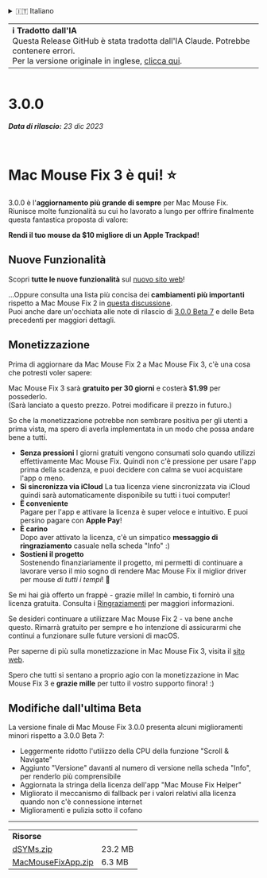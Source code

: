 <details>
<summary>🇮🇹 Italiano</summary>

[🇬🇧 English (GitHub)](https://github.com/noah-nuebling/mac-mouse-fix/releases/tag/3.0.0)\
[🇦🇩 Català](https://redirect.macmousefix.com/?target=mmf-release&tag=3.0.0&locale=ca)\
[🇩🇪 Deutsch](https://redirect.macmousefix.com/?target=mmf-release&tag=3.0.0&locale=de)\
[🇪🇸 Español](https://redirect.macmousefix.com/?target=mmf-release&tag=3.0.0&locale=es)\
[🇫🇷 Français](https://redirect.macmousefix.com/?target=mmf-release&tag=3.0.0&locale=fr)\
[🇮🇩 Indonesia](https://redirect.macmousefix.com/?target=mmf-release&tag=3.0.0&locale=id)\
**🇮🇹 Italiano**\
[🇭🇺 Magyar](https://redirect.macmousefix.com/?target=mmf-release&tag=3.0.0&locale=hu)\
[🇳🇱 Nederlands](https://redirect.macmousefix.com/?target=mmf-release&tag=3.0.0&locale=nl)\
[🇵🇱 Polski](https://redirect.macmousefix.com/?target=mmf-release&tag=3.0.0&locale=pl)\
[🇧🇷 Português (Brasil)](https://redirect.macmousefix.com/?target=mmf-release&tag=3.0.0&locale=pt-BR)\
[🇵🇹 Português (Portugal)](https://redirect.macmousefix.com/?target=mmf-release&tag=3.0.0&locale=pt-PT)\
[🇷🇴 Română](https://redirect.macmousefix.com/?target=mmf-release&tag=3.0.0&locale=ro)\
[🇸🇪 Svenska](https://redirect.macmousefix.com/?target=mmf-release&tag=3.0.0&locale=sv)\
[🇻🇳 Tiếng Việt](https://redirect.macmousefix.com/?target=mmf-release&tag=3.0.0&locale=vi)\
[🇹🇷 Türkçe](https://redirect.macmousefix.com/?target=mmf-release&tag=3.0.0&locale=tr)\
[🇨🇿 Čeština](https://redirect.macmousefix.com/?target=mmf-release&tag=3.0.0&locale=cs)\
[🇬🇷 Ελληνικά](https://redirect.macmousefix.com/?target=mmf-release&tag=3.0.0&locale=el)\
[🇷🇺 Русский](https://redirect.macmousefix.com/?target=mmf-release&tag=3.0.0&locale=ru)\
[🇺🇦 Українська](https://redirect.macmousefix.com/?target=mmf-release&tag=3.0.0&locale=uk)\
[🇮🇱 עברית](https://redirect.macmousefix.com/?target=mmf-release&tag=3.0.0&locale=he)\
[🇸🇦 العربية](https://redirect.macmousefix.com/?target=mmf-release&tag=3.0.0&locale=ar)\
[🇮🇳 हिन्दी](https://redirect.macmousefix.com/?target=mmf-release&tag=3.0.0&locale=hi)\
[🇹🇭 ไทย](https://redirect.macmousefix.com/?target=mmf-release&tag=3.0.0&locale=th)\
[🇨🇳 中文 (简体)](https://redirect.macmousefix.com/?target=mmf-release&tag=3.0.0&locale=zh-Hans)\
[🇨🇳 中文 (繁體)](https://redirect.macmousefix.com/?target=mmf-release&tag=3.0.0&locale=zh-Hant)\
[🇭🇰 中文（香港)](https://redirect.macmousefix.com/?target=mmf-release&tag=3.0.0&locale=zh-HK)\
[🇯🇵 日本語](https://redirect.macmousefix.com/?target=mmf-release&tag=3.0.0&locale=ja)\
[🇰🇷 한국어](https://redirect.macmousefix.com/?target=mmf-release&tag=3.0.0&locale=ko)\
[Help translate Mac Mouse Fix to different languages!](https://github.com/noah-nuebling/mac-mouse-fix/discussions/731)
</details>
<table align=><td>
<b>ℹ️ Tradotto dall'IA</b><br>
Questa Release GitHub è stata tradotta dall'IA Claude. Potrebbe contenere errori.<br>
Per la versione originale in inglese, <a href="https://github.com/noah-nuebling/mac-mouse-fix/releases/tag/3.0.0">clicca qui</a>.
</td></table>

<table></table>

# 3.0.0
***Data di rilascio:** 23 dic 2023*

<br>

# Mac Mouse Fix 3 è qui! ⭐️

3.0.0 è l'**aggiornamento più grande di sempre** per Mac Mouse Fix.\
Riunisce molte funzionalità su cui ho lavorato a lungo per offrire finalmente questa fantastica proposta di valore:

**Rendi il tuo mouse da $10 migliore di un Apple Trackpad!**

## Nuove Funzionalità

Scopri **tutte le nuove funzionalità** sul [nuovo sito web](http://macmousefix.com/)!

...Oppure consulta una lista più concisa dei **cambiamenti più importanti** rispetto a Mac Mouse Fix 2 in [questa discussione](https://github.com/noah-nuebling/mac-mouse-fix/discussions/743#discussioncomment-7938922).\
Puoi anche dare un'occhiata alle note di rilascio di [3.0.0 Beta 7](https://redirect.macmousefix.com/?target=mmf-release&tag=3.0.0-Beta-7&locale=it) e delle Beta precedenti per maggiori dettagli.

## Monetizzazione

Prima di aggiornare da Mac Mouse Fix 2 a Mac Mouse Fix 3, c'è una cosa che potresti voler sapere:

Mac Mouse Fix 3 sarà **gratuito per 30 giorni** e costerà **$1.99** per possederlo.\
(Sarà lanciato a questo prezzo. Potrei modificare il prezzo in futuro.)

So che la monetizzazione potrebbe non sembrare positiva per gli utenti a prima vista, ma spero di averla implementata in un modo che possa andare bene a tutti.

- **Senza pressioni**
   I giorni gratuiti vengono consumati solo quando utilizzi effettivamente Mac Mouse Fix. Quindi non c'è pressione per usare l'app prima della scadenza, e puoi decidere con calma se vuoi acquistare l'app o meno.
- **Si sincronizza via iCloud**
  La tua licenza viene sincronizzata via iCloud quindi sarà automaticamente disponibile su tutti i tuoi computer!
- **È conveniente**\
   Pagare per l'app e attivare la licenza è super veloce e intuitivo. E puoi persino pagare con **Apple Pay**!
- **È carino**\
   Dopo aver attivato la licenza, c'è un simpatico **messaggio di ringraziamento** casuale nella scheda "Info" :)
- **Sostieni il progetto**\
   Sostenendo finanziariamente il progetto, mi permetti di continuare a lavorare verso il mio sogno di rendere Mac Mouse Fix il miglior driver per mouse *di tutti i tempi*! 🚀

Se mi hai già offerto un frappè - grazie mille! In cambio, ti fornirò una licenza gratuita. Consulta i [Ringraziamenti](https://github.com/noah-nuebling/mac-mouse-fix/blob/master/Acknowledgements.md#-paypal-donations) per maggiori informazioni.

Se desideri continuare a utilizzare Mac Mouse Fix 2 - va bene anche questo. Rimarrà gratuito per sempre e ho intenzione di assicurarmi che continui a funzionare sulle future versioni di macOS.

Per saperne di più sulla monetizzazione in Mac Mouse Fix 3, visita il [sito web](https://macmousefix.com/#price).

Spero che tutti si sentano a proprio agio con la monetizzazione in Mac Mouse Fix 3 e **grazie mille** per tutto il vostro supporto finora! :)

## Modifiche dall'ultima Beta

La versione finale di Mac Mouse Fix 3.0.0 presenta alcuni miglioramenti minori rispetto a 3.0.0 Beta 7:

- Leggermente ridotto l'utilizzo della CPU della funzione "Scroll & Navigate"
- Aggiunto "Versione" davanti al numero di versione nella scheda "Info", per renderlo più comprensibile
- Aggiornata la stringa della licenza dell'app "Mac Mouse Fix Helper"
- Migliorato il meccanismo di fallback per i valori relativi alla licenza quando non c'è connessione internet
- Miglioramenti e pulizia sotto il cofano

---

<table align="start">
<tr>
    <td colspan=2>
        <b>Risorse</b>
    </td>
</tr>
<tr>
    <td><a href="https://github.com/noah-nuebling/mac-mouse-fix/releases/download/3.0.0/dSYMs.zip">dSYMs.zip</a></td>
    <td>23.2 MB</td>
</tr>
<tr>
    <td><a href="https://github.com/noah-nuebling/mac-mouse-fix/releases/download/3.0.0/MacMouseFixApp.zip">MacMouseFixApp.zip</a></td>
    <td>6.3 MB</td>
</tr>
</table>